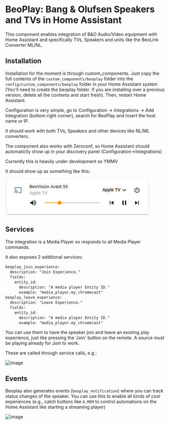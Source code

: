 # BeoPlay: Bang & Olufsen Speakers and TVs in Home Assistant

This component enables integration of B&O Audio/Video equipment with Home Assistant and specifically TVs, Speakers and units like the BeoLink Converter ML/NL. 

## Installation

Installation for the moment is through custom_components. Just copy the full contents of the `custom_components/beoplay` folder into the `config/custom_components/beoplay` folder in your Home Assistant system (You'll need to create the beoplay folder. If you are installing over a previous version, delete all the contents and start fresh). Then, restart Home Assistant.

Configuration is very simple, go to Configuration -> Integrations -> Add Integration (bottom right corner), search for BeoPlay and insert the host name or IP.

It should work with both TVs, Speakers and other devices like NL/ML converters.

The component also works with Zeroconf, so Home Assistant should automaticlly show up in your discovery panel (Configuration->Integrations)

Currently this is heavily under development so YMMV

It should show up as something like this:

![beoplay_mini_media_player.png](./beoplay_mini_media_player.png)

## Services

The integration is a Media Player so responds to all Media Player commands.

It also exposes 2 additional services:

```
beoplay_join_experience:
  description: "Join Experience."
  fields:
    entity_id:
      description: "A media player Entity ID."
      example: "media_player.my_chromecast"
beoplay_leave_experience:
  description: "Leave Experience."
  fields:
    entity_id:
      description: "A media player Entity ID."
      example: "media_player.my_chromecast"
```

You can use them to have the speaker join and leave an existing play experience, just like pressing the 'Join' button on the remote. A source must be playing already for Join to work.

These are called through service calls, e.g.:

![image](https://user-images.githubusercontent.com/60585229/145609296-2080a73b-001b-4be8-8eec-27787f49be08.png)


## Events

Beoplay also generates events (`beoplay_notification`) where you can track status changes of the speaker. You can use this to enable all kinds of cool experiences (e.g., catch buttons like `A.MEM` to control automations on the Home Assistant like starting a streaming player)

<img width="739" alt="image" src="https://user-images.githubusercontent.com/60585229/145608754-8107acb5-fb85-447a-87bd-3f3804e5e3ed.png">
